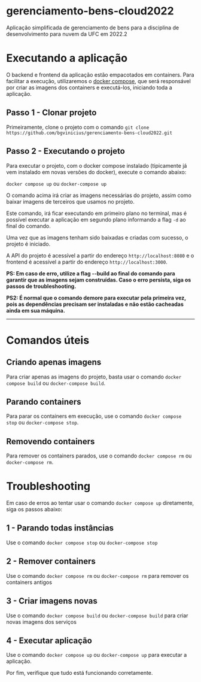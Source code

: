# gerenciamento-bens-cloud2022
Aplicação simplificada de gerenciamento de bens para a disciplina de desenvolvimento para nuvem da UFC em 2022.2

# Executando a aplicação

O backend e frontend da aplicação estão empacotados em containers. Para facilitar a execução, utilizaremos o [docker compose](https://docs.docker.com/compose/), que será responsável por criar as imagens dos containers e executá-los, iniciando toda a aplicação.

## Passo 1 - Clonar projeto

Primeiramente, clone o projeto com o comando `git clone https://github.com/bgvinicius/gerenciamento-bens-cloud2022.git`

## Passo 2 - Executando o projeto

Para executar o projeto, com o docker compose instalado (tipicamente já vem instalado em novas versões do docker), execute o comando abaixo:

`docker compose up` ou `docker-compose up`

O comando acima irá criar as imagens necessárias do projeto, assim como baixar imagens de terceiros que usamos no projeto.

Este comando, irá ficar executando em primeiro plano no terminal, mas é possível executar a aplicação em segundo plano informando a flag `-d` ao final do comando.

Uma vez que as imagens tenham sido baixadas e criadas com sucesso, o projeto é iniciado.

A API do projeto é acessível a partir do endereço `http://localhost:8080` e o frontend é acessível a partir do endereço `http://localhost:3000`.

**PS: Em caso de erro, utilize a flag --build ao final do comando para garantir que as imagens sejam construídas. Caso o erro persista, siga os passos de troubleshooting.**

**PS2: É normal que o comando demore para executar pela primeira vez, pois as dependências precisam ser instaladas e não estão cacheadas ainda em sua máquina.**

---

# Comandos úteis

## Criando apenas imagens 

Para criar apenas as imagens do projeto, basta usar o comando `docker compose build` ou `docker-compose build`.

## Parando containers

Para parar os containers em execução, use o comando `docker compose stop` ou `docker-compose stop`.

## Removendo containers

Para remover os containers parados, use o comando `docker compose rm` ou `docker-compose rm`.

# Troubleshooting

Em caso de erros ao tentar usar o comando `docker compose up` diretamente, siga os passos abaixo:

## 1 - Parando todas instâncias

Use o comando `docker compose stop` ou `docker-compose stop`

## 2 - Remover containers

Use o comando `docker compose rm` ou `docker-compose rm` para remover os containers antigos

## 3 - Criar imagens novas

Use o comando `docker compose build` ou `docker-compose build` para criar novas imagens dos serviços

## 4 - Executar aplicação

Use o comando `docker compose up` ou `docker-compose up` para executar a aplicação. 

Por fim, verifique que tudo está funcionando corretamente.

